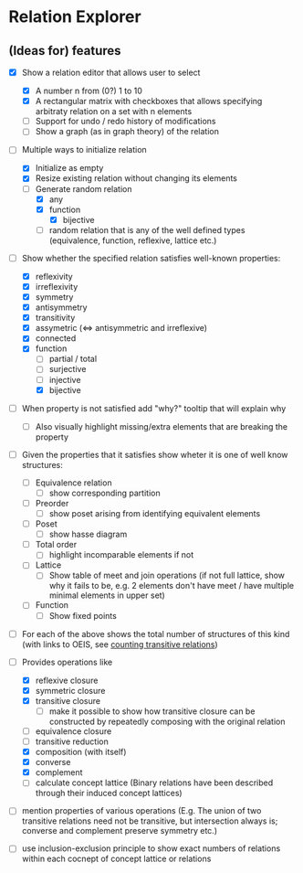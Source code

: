 # Relation Explorer

## (Ideas for) features
- [x] Show a relation editor that allows user to select
    - [x] A number n from (0?) 1 to 10
    - [x] A rectangular matrix with checkboxes that allows specifying arbitraty relation on a set with n elements
    - [ ] Support for undo / redo history of modifications
    - [ ] Show a graph (as in graph theory) of the relation

- [ ] Multiple ways to initialize relation
    - [x] Initialize as empty
    - [x] Resize existing relation without changing its elements
    - [ ] Generate random relation
        - [x] any
        - [x] function
            - [x] bijective
        - [ ] random relation that is any of the well defined types (equivalence, function, reflexive, lattice etc.)

- [ ] Show whether the specified relation satisfies well-known properties:
    - [x] reflexivity
    - [x] irreflexivity
    - [x] symmetry
    - [x] antisymmetry
    - [x] transitivity
    - [x] assymetric (<=> antisymmetric and irreflexive)
    - [x] connected
    - [x] function
        - [ ] partial / total
        - [ ] surjective
        - [ ] injective
        - [x] bijective

- [ ] When property is not satisfied add "why?" tooltip that will explain why
    - [ ] Also visually highlight missing/extra elements that are breaking the property

- [ ] Given the properties that it satisfies show wheter it is one of well know structures:
    - [ ] Equivalence relation
        - [ ] show corresponding partition
    - [ ] Preorder
        - [ ] show poset arising from identifying equivalent elements
    - [ ] Poset
        - [ ] show hasse diagram
    - [ ] Total order
        - [ ] highlight incomparable elements if not
    - [ ] Lattice
        - [ ] Show table of meet and join operations (if not full lattice, show why it fails to be, e.g. 2 elements don't have meet / have multiple minimal elements in upper set)
    - [ ] Function
        - [ ] Show fixed points

- [ ] For each of the above shows the total number of structures of this kind (with links to OEIS, see [counting transitive relations](https://en.wikipedia.org/wiki/Transitive_relation#Counting_transitive_relations))

- [ ] Provides operations like
    - [x] reflexive closure
    - [x] symmetric closure
    - [x] transitive closure
        - [ ] make it possible to show how transitive closure can be constructed by repeatedly composing with the original relation
    - [ ] equivalence closure
    - [ ] transitive reduction
    - [x] composition (with itself)
    - [x] converse
    - [x] complement
    - [ ] calculate concept lattice (Binary relations have been described through their induced concept lattices)

- [ ] mention properties of various operations (E.g. The union of two transitive relations need not be transitive, but intersection always is; converse and complement preserve symmetry etc.)
- [ ] use inclusion-exclusion principle to show exact numbers of relations within each cocnept of concept lattice or relations
